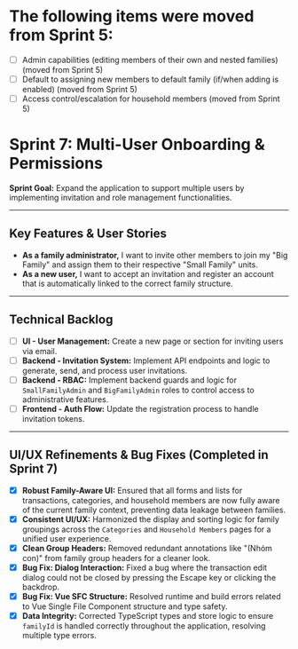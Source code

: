 # The following items were moved from Sprint 5:
- [ ] Admin capabilities (editing members of their own and nested families) (moved from Sprint 5)
- [ ] Default to assigning new members to default family (if/when adding is enabled) (moved from Sprint 5)
- [ ] Access control/escalation for household members (moved from Sprint 5)
# Sprint 7: Multi-User Onboarding & Permissions

**Sprint Goal:** Expand the application to support multiple users by implementing invitation and role management functionalities.

---

## Key Features & User Stories

- **As a family administrator,** I want to invite other members to join my "Big Family" and assign them to their respective "Small Family" units.
- **As a new user,** I want to accept an invitation and register an account that is automatically linked to the correct family structure.

---

## Technical Backlog

- [ ] **UI - User Management:** Create a new page or section for inviting users via email.
- [ ] **Backend - Invitation System:** Implement API endpoints and logic to generate, send, and process user invitations.
- [ ] **Backend - RBAC:** Implement backend guards and logic for `SmallFamilyAdmin` and `BigFamilyAdmin` roles to control access to administrative features.
- [ ] **Frontend - Auth Flow:** Update the registration process to handle invitation tokens.

---

## UI/UX Refinements & Bug Fixes (Completed in Sprint 7)

- [x] **Robust Family-Aware UI:** Ensured that all forms and lists for transactions, categories, and household members are now fully aware of the current family context, preventing data leakage between families.
- [x] **Consistent UI/UX:** Harmonized the display and sorting logic for family groupings across the `Categories` and `Household Members` pages for a unified user experience.
- [x] **Clean Group Headers:** Removed redundant annotations like "(Nhóm con)" from family group headers for a cleaner look.
- [x] **Bug Fix: Dialog Interaction:** Fixed a bug where the transaction edit dialog could not be closed by pressing the Escape key or clicking the backdrop.
- [x] **Bug Fix: Vue SFC Structure:** Resolved runtime and build errors related to Vue Single File Component structure and type safety.
- [x] **Data Integrity:** Corrected TypeScript types and store logic to ensure `familyId` is handled correctly throughout the application, resolving multiple type errors.